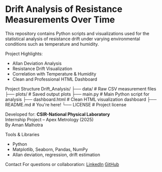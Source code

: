 # Drift Analysis of Resistance Measurements Over Time

This repository contains Python scripts and visualizations used for the statistical analysis of resistance drift under varying environmental conditions such as temperature and humidity.

Project Highlights:
- Allan Deviation Analysis
- Resistance Drift Visualization
- Correlation with Temperature & Humidity
- Clean and Professional HTML Dashboard

Project Structure
Drift_Analysis/
├── data/ # Raw CSV measurement files
├── plots/ # Saved output plots
├── main.py # Main Python script for analysis
├── dashboard.html # Clean HTML visualization dashboard
├── README.md # You're here!
└── LICENSE # Project license

Developed for:
**CSIR-National Physical Laboratory**  
Internship Project – Apex Metrology (2025)  
By Aman Malhotra

Tools & Libraries
- Python
- Matplotlib, Seaborn, Pandas, NumPy
- Allan deviation, regression, drift estimation

Contact
For questions or collaboration:
[LinkedIn](https://www.linkedin.com/in/amanmalhotrainit) 
[GitHub](https://github.com/amanmalhotrainit)
